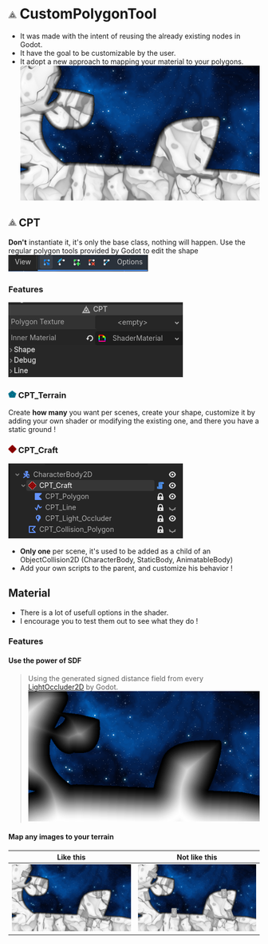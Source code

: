 # ![](addons/custom_polygon_tool/icons/cpt_icon.png) CustomPolygonTool
- It was made with the intent of reusing the already existing nodes in Godot.
- It have the goal to be customizable by the user.
- It adopt a new approach to mapping your material to your polygons.
![](git_images/scene_examples/demo_01.png)

## ![](addons/custom_polygon_tool/icons/cpt_icon.png) CPT
**Don't** instantiate it, it's only the base class, nothing will happen.
Use the regular polygon tools provided by Godot to edit the shape
![](git_images/cpt_examples/modify.png)
### Features
![](git_images/cpt_examples/cpt_options_00.png)

### ![](addons/custom_polygon_tool/icons/cpt_terrain_icon.png) CPT_Terrain
Create **how many** you want per scenes, create your shape, customize it by adding your own shader or modifying the existing one, and there you have a static ground !

### ![](addons/custom_polygon_tool/icons/cpt_craft_icon.png) CPT_Craft
![](git_images/cpt_examples/cpt_craft_setup.png)
- **Only one** per scene, it's used to be added as a child of an ObjectCollision2D (CharacterBody, StaticBody, AnimatableBody)
- Add your own scripts to the parent, and customize his behavior !

## Material

- There is a lot of usefull options in the shader.
- I encourage you to test them out to see what they do !

### Features

#### Use the power of SDF
> Using the generated signed distance field from every [LightOccluder2D](https://docs.godotengine.org/en/stable/classes/class_lightoccluder2d.html#lightoccluder2d) by Godot.
![](git_images/mat_examples/use_sdf.png)

#### Map any images to your terrain
| Like this | Not like this |
|-|-|
| ![](git_images/scene_examples/demo_02.png) | ![](git_images/scene_examples/demo_03.png)



